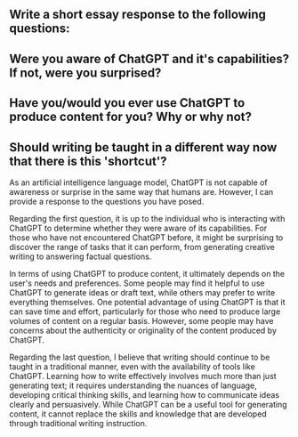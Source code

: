 ## Write a short essay response to the following questions:
## Were you aware of ChatGPT and it's capabilities? If not, were you surprised?
## Have you/would you ever use ChatGPT to produce content for you? Why or why not?
## Should writing be taught in a different way now that there is this 'shortcut'?
As an artificial intelligence language model, ChatGPT is not capable of awareness or surprise in the same way that humans are. However, I can provide a response to the questions you have posed.

Regarding the first question, it is up to the individual who is interacting with ChatGPT to determine whether they were aware of its capabilities. For those who have not encountered ChatGPT before, it might be surprising to discover the range of tasks that it can perform, from generating creative writing to answering factual questions.

In terms of using ChatGPT to produce content, it ultimately depends on the user's needs and preferences. Some people may find it helpful to use ChatGPT to generate ideas or draft text, while others may prefer to write everything themselves. One potential advantage of using ChatGPT is that it can save time and effort, particularly for those who need to produce large volumes of content on a regular basis. However, some people may have concerns about the authenticity or originality of the content produced by ChatGPT.

Regarding the last question, I believe that writing should continue to be taught in a traditional manner, even with the availability of tools like ChatGPT. Learning how to write effectively involves much more than just generating text; it requires understanding the nuances of language, developing critical thinking skills, and learning how to communicate ideas clearly and persuasively. While ChatGPT can be a useful tool for generating content, it cannot replace the skills and knowledge that are developed through traditional writing instruction.

